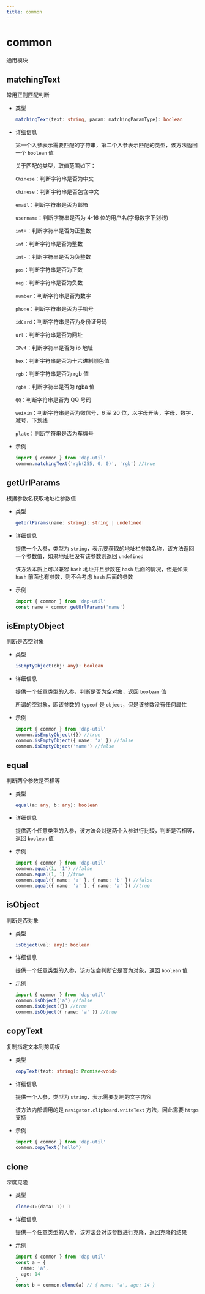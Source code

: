 ```yaml
---
title: common
---
```


# common

通用模块

## matchingText

常用正则匹配判断

- 类型

  ```ts
  matchingText(text: string, param: matchingParamType): boolean
  ```

- 详细信息

  第一个入参表示需要匹配的字符串，第二个入参表示匹配的类型，该方法返回一个 `boolean` 值

  关于匹配的类型，取值范围如下：

  `Chinese`：判断字符串是否为中文

  `chinese`：判断字符串是否包含中文

  `email`：判断字符串是否为邮箱

  `username`：判断字符串是否为 4-16 位的用户名(字母数字下划线)

  `int+`：判断字符串是否为正整数

  `int`：判断字符串是否为整数

  `int-`：判断字符串是否为负整数

  `pos`：判断字符串是否为正数

  `neg`：判断字符串是否为负数

  `number`：判断字符串是否为数字

  `phone`：判断字符串是否为手机号

  `idCard`：判断字符串是否为身份证号码

  `url`：判断字符串是否为网址

  `IPv4`：判断字符串是否为 ip 地址

  `hex`：判断字符串是否为十六进制颜色值

  `rgb`：判断字符串是否为 rgb 值

  `rgba`：判断字符串是否为 rgba 值

  `QQ`：判断字符串是否为 QQ 号码

  `weixin`：判断字符串是否为微信号，6 至 20 位，以字母开头，字母，数字，减号，下划线

  `plate`：判断字符串是否为车牌号

- 示例

  ```ts
  import { common } from 'dap-util'
  common.matchingText('rgb(255, 0, 0)', 'rgb') //true
  ```

## getUrlParams

根据参数名获取地址栏参数值

- 类型

  ```ts
  getUrlParams(name: string): string | undefined
  ```

- 详细信息

  提供一个入参，类型为 `string`，表示要获取的地址栏参数名称，该方法返回一个参数值，如果地址栏没有该参数则返回 `undefined`

  该方法本质上可以兼容 `hash` 地址并且参数在 `hash` 后面的情况，但是如果 `hash` 前面也有参数，则不会考虑 `hash` 后面的参数

- 示例

  ```ts
  import { common } from 'dap-util'
  const name = common.getUrlParams('name')
  ```

## isEmptyObject

判断是否空对象

- 类型

  ```ts
  isEmptyObject(obj: any): boolean
  ```

- 详细信息

  提供一个任意类型的入参，判断是否为空对象，返回 `boolean` 值

  所谓的空对象，即该参数的 `typeof` 是 `object`，但是该参数没有任何属性

- 示例

  ```ts
  import { common } from 'dap-util'
  common.isEmptyObject({}) //true
  common.isEmptyObject({ name: 'a' }) //false
  common.isEmptyObject('name') //false
  ```

## equal

判断两个参数是否相等

- 类型

  ```ts
  equal(a: any, b: any): boolean
  ```

- 详细信息

  提供两个任意类型的入参，该方法会对这两个入参进行比较，判断是否相等，返回 `boolean` 值

- 示例

  ```ts
  import { common } from 'dap-util'
  common.equal(1, '1') //false
  common.equal(1, 1) //true
  common.equal({ name: 'a' }, { name: 'b' }) //false
  common.equal({ name: 'a' }, { name: 'a' }) //true
  ```

## isObject

判断是否对象

- 类型

  ```ts
  isObject(val: any): boolean
  ```

- 详细信息

  提供一个任意类型的入参，该方法会判断它是否为对象，返回 `boolean` 值

- 示例

  ```ts
  import { common } from 'dap-util'
  common.isObject('a') //false
  common.isObject({}) //true
  common.isObject({ name: 'a' }) //true
  ```

## copyText

复制指定文本到剪切板

- 类型

  ```ts
  copyText(text: string): Promise<void>
  ```

- 详细信息

  提供一个入参，类型为 `string`，表示需要复制的文字内容

  该方法内部调用的是 `navigator.clipboard.writeText` 方法，因此需要 `https` 支持

- 示例

  ```ts
  import { common } from 'dap-util'
  common.copyText('hello')
  ```

## clone

深度克隆

- 类型

  ```ts
  clone<T>(data: T): T
  ```

- 详细信息

  提供一个任意类型的入参，该方法会对该参数进行克隆，返回克隆的结果

- 示例

  ```ts
  import { common } from 'dap-util'
  const a = {
    name: 'a',
    age: 14
  }
  const b = common.clone(a) // { name: 'a', age: 14 }
  ```
